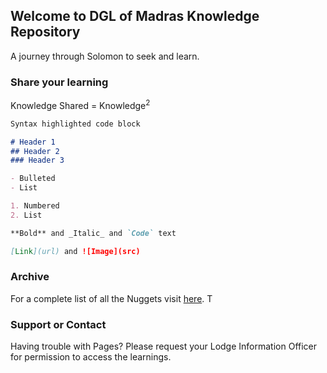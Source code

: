 ## Welcome to DGL of Madras Knowledge Repository

A journey through Solomon to seek and learn.



### Share your learning

Knowledge Shared = Knowledge<sup>2</sup>

```markdown
Syntax highlighted code block

# Header 1
## Header 2
### Header 3

- Bulleted
- List

1. Numbered
2. List

**Bold** and _Italic_ and `Code` text

[Link](url) and ![Image](src)
```



### Archive

For a complete list of all the Nuggets visit [here](https://drive.google.com/drive/folders/147uXBFWWlQIHzXuBEpQRmcC8zFldPIxi). T

### Support or Contact

Having trouble with Pages? Please request your Lodge Information Officer for permission to access the learnings.
